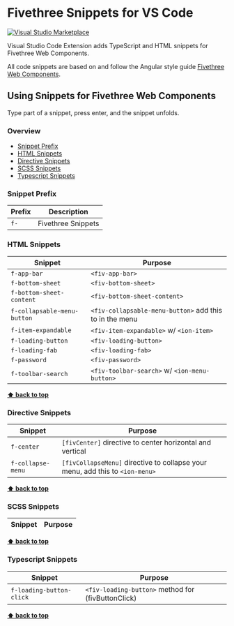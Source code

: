 # Fivethree Snippets for VS Code

[![Visual Studio Marketplace](https://vsmarketplacebadge.apphb.com/version-short/fivethree.vscode-fivethree-snippets.svg?style=flat-square)](https://marketplace.visualstudio.com/items?itemName=fivethree.vscode-fivethree-snippets)

Visual Studio Code Extension adds TypeScript and HTML snippets for Fivethree Web Components.

All code snippets are based on and follow the Angular style guide [Fivethree Web Components](https://github.com/fivethree-team/fivethree).

## Using Snippets for Fivethree Web Components

Type part of a snippet, press enter, and the snippet unfolds.

### Overview
* [Snippet Prefix](https://github.com/fivethree-team/vscode-fivethree-snippets#snippet-prefix)
* [HTML Snippets](https://github.com/fivethree-team/vscode-fivethree-snippets#html-snippets)
* [Directive Snippets](https://github.com/fivethree-team/vscode-fivethree-snippets#directive-snippets)
* [SCSS Snippets](https://github.com/fivethree-team/vscode-fivethree-snippets#scss-snippets)
* [Typescript Snippets](https://github.com/fivethree-team/vscode-fivethree-snippets#typescript-snippets)

### Snippet Prefix

| Prefix | Description |
| ------- | ----------|
| `f-` | Fivethree Snippets |

### HTML Snippets

| Snippet                      | Purpose                                                      |
| ---------------------------- | ------------------------------------------------------------ |
| `f-app-bar`                | `<fiv-app-bar>`                                                    |
| `f-bottom-sheet`                | `<fiv-bottom-sheet>`                                                    |
| `f-bottom-sheet-content`                | `<fiv-bottom-sheet-content>`                                                    |
| `f-collapsable-menu-button`                | `<fiv-collapsable-menu-button>` add this to <ion-toolbar> in the menu                                                    |
| `f-item-expandable`                | `<fiv-item-expandable>` w/ `<ion-item>`                                                    |
| `f-loading-button`                | `<fiv-loading-button>`                                                    |
| `f-loading-fab`                | `<fiv-loading-fab>`                                                    |
| `f-password`                | `<fiv-password>`                                                    |
| `f-toolbar-search`                | `<fiv-toolbar-search>` w/ `<ion-menu-button>`                                                  |

**[⬆ back to top](#overview)**

### Directive Snippets

| Snippet                      | Purpose                                                      |
| ---------------------------- | ------------------------------------------------------------ |
| `f-center`                | `[fivCenter]` directive to center horizontal and vertical                                                    |
| `f-collapse-menu`                | `[fivCollapseMenu]` directive to collapse your menu, add this to `<ion-menu>`                |

**[⬆ back to top](#overview)**

### SCSS Snippets

| Snippet                      | Purpose                                                      |
| ---------------------------- | ------------------------------------------------------------ |

**[⬆ back to top](#overview)**

### Typescript Snippets

| Snippet                      | Purpose                                                      |
| ---------------------------- | ------------------------------------------------------------ |
| `f-loading-button-click`                | `<fiv-loading-button>` method for (fivButtonClick)                                           |
**[⬆ back to top](#overview)**

